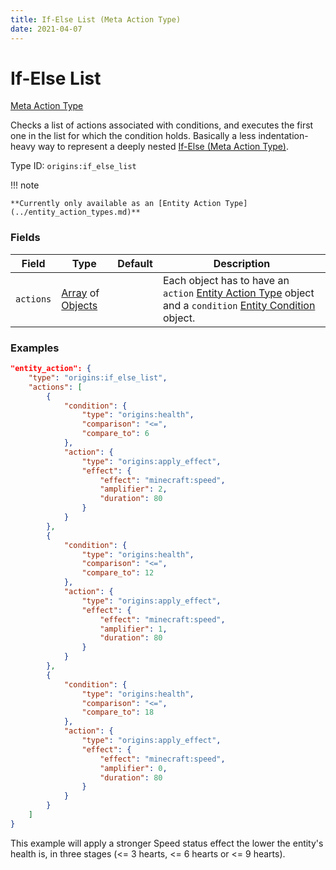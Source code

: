 ```yaml
---
title: If-Else List (Meta Action Type)
date: 2021-04-07
---
```


# If-Else List

[Meta Action Type](../meta_action_types.md)

Checks a list of actions associated with conditions, and executes the first one in the list for which the condition holds. Basically a less indentation-heavy way to represent a deeply nested [If-Else (Meta Action Type)](if_else.md).

Type ID: `origins:if_else_list`

!!! note

    **Currently only available as an [Entity Action Type](../entity_action_types.md)**


### Fields

Field  | Type | Default | Description
-------|------|---------|-------------
`actions` | [Array](../data_types/array.md) of [Objects](../data_types/object.md) | | Each object has to have an `action` [Entity Action Type](../entity_action_types.md) object and a `condition` [Entity Condition](../entity_condition_types.md) object.


### Examples

```json
"entity_action": {
	"type": "origins:if_else_list",
	"actions": [
		{
			"condition": {
				"type": "origins:health",
				"comparison": "<=",
				"compare_to": 6
			},
			"action": {
				"type": "origins:apply_effect",
				"effect": {
					"effect": "minecraft:speed",
					"amplifier": 2,
					"duration": 80
				}
			}
		},
		{
			"condition": {
				"type": "origins:health",
				"comparison": "<=",
				"compare_to": 12
			},
			"action": {
				"type": "origins:apply_effect",
				"effect": {
					"effect": "minecraft:speed",
					"amplifier": 1,
					"duration": 80
				}
			}
		},
		{
			"condition": {
				"type": "origins:health",
				"comparison": "<=",
				"compare_to": 18
			},
			"action": {
				"type": "origins:apply_effect",
				"effect": {
					"effect": "minecraft:speed",
					"amplifier": 0,
					"duration": 80
				}
			}
		}
	]
}
```

This example will apply a stronger Speed status effect the lower the entity's health is, in three stages (<= 3 hearts, <= 6 hearts or <= 9 hearts).
